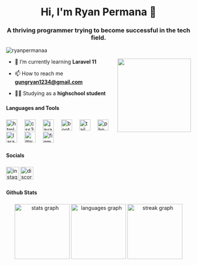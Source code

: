 <h1 align="center">Hi, I'm Ryan Permana 👋</h1>
<h3 align="center">A thriving programmer trying to become successful in the tech field.</h3>

<p align="left"> <img src="https://komarev.com/ghpvc/?username=ryanpermanaa&label=Profile%20views&color=0e75b6&style=flat" alt="ryanpermanaa" /> </p>

<img align="right" height="200" src="https://external-content.duckduckgo.com/iu/?u=http%3A%2F%2Fbestanimations.com%2FAnimals%2FMammals%2FCats%2Fcatart%2Fanimated-cat-art-gif-27.gif&f=1&nofb=1&ipt=8c640b48ee2b7c4d428e20d03c4c98e9088b57c6eaea9e7f44bc56e00da595ff&ipo=images"  />

- 🌱 I’m currently learning **Laravel 11**

- 📫 How to reach me **gungryan1234@gmail.com**

- 🧑‍🎓 Studying as a **highschool student**

###

<h4 align="left">Languages and Tools</h4>

###

<div align="left">
  <img src="https://cdn.jsdelivr.net/gh/devicons/devicon/icons/html5/html5-original.svg" height="30" alt="html5 logo"  />
  <img width="12" />
  <img src="https://cdn.jsdelivr.net/gh/devicons/devicon/icons/css3/css3-original.svg" height="30" alt="css3 logo"  />
  <img width="12" />
  <img src="https://cdn.jsdelivr.net/gh/devicons/devicon/icons/javascript/javascript-original.svg" height="30" alt="javascript logo"  />
  <img width="12" />
  <img src="https://cdn.jsdelivr.net/gh/devicons/devicon/icons/bootstrap/bootstrap-original.svg" height="30" alt="bootstrap logo"  />
  <img width="12" />
  <img src="https://cdn.simpleicons.org/tailwindcss/06B6D4" height="30" alt="tailwindcss logo"  />
  <img width="12" />
  <img src="https://cdn.jsdelivr.net/gh/devicons/devicon/icons/php/php-original.svg" height="30" alt="php logo"  />
  <img width="12" />
  <img src="https://cdn.simpleicons.org/laravel/FF2D20" height="30" alt="laravel logo"  />
  <img width="12" />
  <img src="https://cdn.simpleicons.org/mysql/4479A1" height="30" alt="mysql logo"  />
  <img width="12" />
  <img src="https://cdn.jsdelivr.net/gh/devicons/devicon/icons/figma/figma-original.svg" height="30" alt="figma logo"  />
</div>

###

<h4 align="left">Socials</h4>

###

<div align="left">
  <a href="https://www.instagram.com/ryanproductions_/" target="_blank">
    <img src="https://img.shields.io/static/v1?message=Instagram&logo=instagram&label=&color=E4405F&logoColor=white&labelColor=&style=for-the-badge" height="35" alt="instagram logo"  />
  </a>
  <a href="https://discordapp.com/users/942218935921688596" target="_blank">
    <img src="https://img.shields.io/static/v1?message=Discord&logo=discord&label=&color=7289DA&logoColor=white&labelColor=&style=for-the-badge" height="35" alt="discord logo"  />
  </a>
</div>

###

<h4 align="left">Github Stats</h4>

###

<div align="center">
  <img src="https://github-readme-stats.vercel.app/api?username=ryanpermanaa&hide_title=false&hide_rank=true&show_icons=true&include_all_commits=true&count_private=true&disable_animations=false&theme=tokyonight&locale=en&hide_border=true" height="150" alt="stats graph"  />
  <img src="https://github-readme-stats.vercel.app/api/top-langs?username=ryanpermanaa&locale=en&hide_title=false&layout=compact&card_width=320&langs_count=5&theme=tokyonight&hide_border=true" height="150" alt="languages graph"  />
  <img src="https://streak-stats.demolab.com?user=ryanpermanaa&locale=en&mode=daily&theme=tokyonight&hide_border=true&border_radius=5" height="150" alt="streak graph"  />
</div>

###
